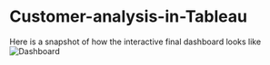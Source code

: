 # Customer-analysis-in-Tableau

Here is a snapshot of how the interactive final dashboard looks like
![Dashboard](https://github.com/Samuel-Muchai-Kuria/Customer-analysis-in-Tableau/assets/88973172/9cfef136-bffb-4674-b01c-5d4e28de5d04)
